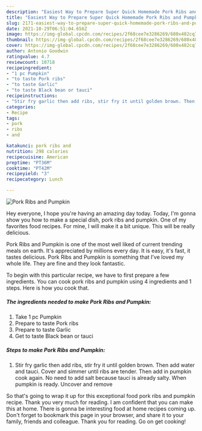 ```yaml
---
description: "Easiest Way to Prepare Super Quick Homemade Pork Ribs and Pumpkin"
title: "Easiest Way to Prepare Super Quick Homemade Pork Ribs and Pumpkin"
slug: 2171-easiest-way-to-prepare-super-quick-homemade-pork-ribs-and-pumpkin
date: 2021-10-29T06:51:04.656Z
image: https://img-global.cpcdn.com/recipes/2f68cee7e3286269/680x482cq70/pork-ribs-and-pumpkin-recipe-main-photo.jpg
thumbnail: https://img-global.cpcdn.com/recipes/2f68cee7e3286269/680x482cq70/pork-ribs-and-pumpkin-recipe-main-photo.jpg
cover: https://img-global.cpcdn.com/recipes/2f68cee7e3286269/680x482cq70/pork-ribs-and-pumpkin-recipe-main-photo.jpg
author: Antonio Goodwin
ratingvalue: 4.7
reviewcount: 10718
recipeingredient:
- "1 pc Pumpkin"
- "to taste Pork ribs"
- "to taste Garlic"
- "to taste Black bean or tauci"
recipeinstructions:
- "Stir fry garlic then add ribs, stir fry it until golden brown. Then add water and tauci. Cover and simmer until ribs are tender. Then add in pumpkin cook again. No need to add salt because tauci is already salty. When pumpkin is ready. Uncover and remove"
categories:
- Recipe
tags:
- pork
- ribs
- and

katakunci: pork ribs and 
nutrition: 298 calories
recipecuisine: American
preptime: "PT36M"
cooktime: "PT42M"
recipeyield: "3"
recipecategory: Lunch

---
```



![Pork Ribs and Pumpkin](https://img-global.cpcdn.com/recipes/2f68cee7e3286269/680x482cq70/pork-ribs-and-pumpkin-recipe-main-photo.jpg)

Hey everyone, I hope you're having an amazing day today. Today, I'm gonna show you how to make a special dish, pork ribs and pumpkin. One of my favorites food recipes. For mine, I will make it a bit unique. This will be really delicious.

Pork Ribs and Pumpkin is one of the most well liked of current trending meals on earth. It's appreciated by millions every day. It is easy, it's fast, it tastes delicious. Pork Ribs and Pumpkin is something that I've loved my whole life. They are fine and they look fantastic.




To begin with this particular recipe, we have to first prepare a few ingredients. You can cook pork ribs and pumpkin using 4 ingredients and 1 steps. Here is how you cook that.

<!--inarticleads1-->

##### The ingredients needed to make Pork Ribs and Pumpkin:

1. Take 1 pc Pumpkin
1. Prepare to taste Pork ribs
1. Prepare to taste Garlic
1. Get to taste Black bean or tauci




<!--inarticleads2-->

##### Steps to make Pork Ribs and Pumpkin:

1. Stir fry garlic then add ribs, stir fry it until golden brown. Then add water and tauci. Cover and simmer until ribs are tender. Then add in pumpkin cook again. No need to add salt because tauci is already salty. When pumpkin is ready. Uncover and remove




So that's going to wrap it up for this exceptional food pork ribs and pumpkin recipe. Thank you very much for reading. I am confident that you can make this at home. There is gonna be interesting food at home recipes coming up. Don't forget to bookmark this page in your browser, and share it to your family, friends and colleague. Thank you for reading. Go on get cooking!

